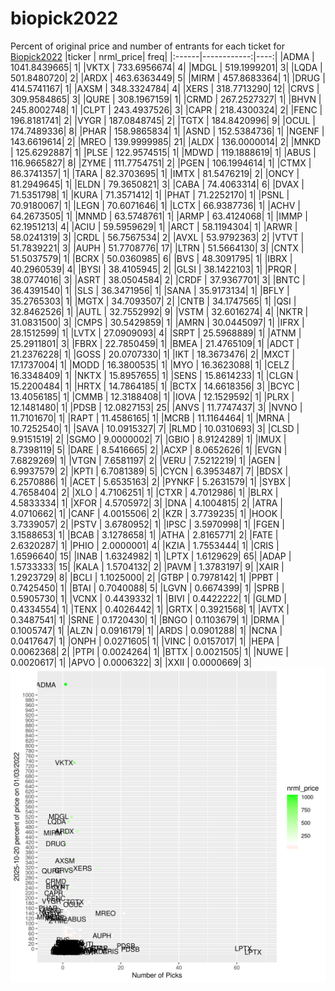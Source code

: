 # biopick2022
Percent of original price and number of entrants for each ticket for [Biopick2022](https://twitter.com/hashtag/Biopick2022)
|ticker |   nrml_price| freq|
|:------|------------:|----:|
|ADMA   | 1041.8439665|    1|
|VKTX   |  733.6956674|    4|
|MDGL   |  519.1999201|    3|
|LQDA   |  501.8480720|    2|
|ARDX   |  463.6363449|    5|
|MIRM   |  457.8683364|    1|
|DRUG   |  414.5741167|    1|
|AXSM   |  348.3324784|    4|
|XERS   |  318.7713290|   12|
|CRVS   |  309.9584865|    3|
|QURE   |  308.1967159|    1|
|CRMD   |  267.2527327|    1|
|BHVN   |  245.8002748|    1|
|CLPT   |  243.4937526|    3|
|CAPR   |  218.4300324|    2|
|FENC   |  196.8181741|    2|
|VYGR   |  187.0848745|    2|
|TGTX   |  184.8420996|    9|
|OCUL   |  174.7489336|    8|
|PHAR   |  158.9865834|    1|
|ASND   |  152.5384736|    1|
|NGENF  |  143.6619614|    2|
|MREO   |  139.9999985|   21|
|ALDX   |  136.0000014|    2|
|MNKD   |  125.6292887|    1|
|PLSE   |  122.9574515|    1|
|MDWD   |  119.1888619|    1|
|ABUS   |  116.9665827|    8|
|ZYME   |  111.7754751|    2|
|PGEN   |  106.1994614|    1|
|CTMX   |   86.3741357|    1|
|TARA   |   82.3703695|    1|
|IMTX   |   81.5476219|    2|
|ONCY   |   81.2949645|    1|
|ELDN   |   79.3650821|    3|
|CABA   |   74.4063314|    6|
|DVAX   |   71.5351798|    1|
|KURA   |   71.3571412|    1|
|PHAT   |   71.2252170|    1|
|PSNL   |   70.9180067|    1|
|LEGN   |   70.6071646|    1|
|LCTX   |   66.9387736|    1|
|ACHV   |   64.2673505|    1|
|MNMD   |   63.5748761|    1|
|ARMP   |   63.4124068|    1|
|IMMP   |   62.1951213|    4|
|ACIU   |   59.5959629|    1|
|ARCT   |   58.1194304|    1|
|ARWR   |   58.0241319|    3|
|CRDL   |   56.7567534|    2|
|AVXL   |   53.9792363|    2|
|VTVT   |   51.7839221|    3|
|AUPH   |   51.7708776|   17|
|LTRN   |   51.5664130|    3|
|CNTX   |   51.5037579|    1|
|BCRX   |   50.0360985|    6|
|BVS    |   48.3091795|    1|
|IBRX   |   40.2960539|    4|
|BYSI   |   38.4105945|    2|
|GLSI   |   38.1422103|    1|
|PRQR   |   38.0774016|    3|
|ASRT   |   38.0504584|    2|
|CRDF   |   37.9367701|    3|
|BNTC   |   36.4391540|    1|
|SLS    |   36.3471956|    1|
|SANA   |   35.9173134|    1|
|BFLY   |   35.2765303|    1|
|MGTX   |   34.7093507|    2|
|CNTB   |   34.1747565|    1|
|QSI    |   32.8462526|    1|
|AUTL   |   32.7552992|    9|
|VSTM   |   32.6016274|    4|
|NKTR   |   31.0831500|    3|
|CMPS   |   30.5429859|    1|
|AMRN   |   30.0445097|    1|
|IFRX   |   28.1512599|    1|
|LVTX   |   27.0909093|    4|
|SRPT   |   25.5968889|    1|
|ATNM   |   25.2911801|    3|
|FBRX   |   22.7850459|    1|
|BMEA   |   21.4765109|    1|
|ADCT   |   21.2376228|    1|
|GOSS   |   20.0707330|    1|
|IKT    |   18.3673476|    2|
|MXCT   |   17.1737004|    1|
|MODD   |   16.3800535|    1|
|MYO    |   16.3623088|    1|
|CELZ   |   16.3348409|    1|
|NKTX   |   15.8957655|    1|
|SENS   |   15.8614233|    1|
|CLGN   |   15.2200484|    1|
|HRTX   |   14.7864185|    1|
|BCTX   |   14.6618356|    3|
|BCYC   |   13.4056185|    1|
|CMMB   |   12.3188408|    1|
|IOVA   |   12.1529592|    1|
|PLRX   |   12.1481480|    1|
|PDSB   |   12.0827153|   25|
|ANVS   |   11.7747437|    3|
|NVNO   |   11.7101670|    1|
|RAPT   |   11.4586165|    1|
|MCRB   |   11.1164464|    1|
|MRNA   |   10.7252540|    1|
|SAVA   |   10.0915327|    7|
|RLMD   |   10.0310693|    3|
|CLSD   |    9.9151519|    2|
|SGMO   |    9.0000002|    7|
|GBIO   |    8.9124289|    1|
|IMUX   |    8.7398119|    5|
|DARE   |    8.5416665|    2|
|ACXP   |    8.0652626|    1|
|EVGN   |    7.6829269|    1|
|VTGN   |    7.6581197|    2|
|VERU   |    7.5212219|    1|
|AGEN   |    6.9937579|    2|
|KPTI   |    6.7081389|    5|
|CYCN   |    6.3953487|    7|
|BDSX   |    6.2570886|    1|
|ACET   |    5.6535163|    2|
|PYNKF  |    5.2631579|    1|
|SYBX   |    4.7658404|    2|
|XLO    |    4.7106251|    1|
|CTXR   |    4.7012986|    1|
|BLRX   |    4.5833334|    1|
|XFOR   |    4.5705972|    3|
|DNA    |    4.1004815|    2|
|ATRA   |    4.0710662|    1|
|CANF   |    4.0015506|    2|
|KZR    |    3.7739235|    1|
|HOOK   |    3.7339057|    2|
|PSTV   |    3.6780952|    1|
|IPSC   |    3.5970998|    1|
|FGEN   |    3.1588653|    1|
|BCAB   |    3.1278658|    1|
|ATHA   |    2.8165771|    2|
|FATE   |    2.6320287|    1|
|PHIO   |    2.0000001|    4|
|KZIA   |    1.7553444|    1|
|CRIS   |    1.6596640|   15|
|INAB   |    1.6324982|    1|
|LPTX   |    1.6129629|   65|
|ADAP   |    1.5733333|   15|
|KALA   |    1.5704132|    2|
|PAVM   |    1.3783197|    9|
|XAIR   |    1.2923729|    8|
|BCLI   |    1.1025000|    2|
|GTBP   |    0.7978142|    1|
|PPBT   |    0.7425450|    1|
|BTAI   |    0.7040088|    5|
|LGVN   |    0.6674399|    1|
|SPRB   |    0.5905730|    1|
|VCNX   |    0.4439332|    1|
|BIVI   |    0.4422222|    1|
|GLMD   |    0.4334554|    1|
|TENX   |    0.4026442|    1|
|GRTX   |    0.3921568|    1|
|AVTX   |    0.3487541|    1|
|SRNE   |    0.1720430|    1|
|BNGO   |    0.1103679|    1|
|DRMA   |    0.1005747|    1|
|ALZN   |    0.0916179|    1|
|ARDS   |    0.0901288|    1|
|NCNA   |    0.0417647|    1|
|ONPH   |    0.0271605|    1|
|VINC   |    0.0157017|    1|
|HEPA   |    0.0062368|    2|
|PTPI   |    0.0024264|    1|
|BTTX   |    0.0021505|    1|
|NUWE   |    0.0020617|    1|
|APVO   |    0.0006322|    3|
|XXII   |    0.0000669|    3|
![retvspicks](biopicks.png?raw=true)
